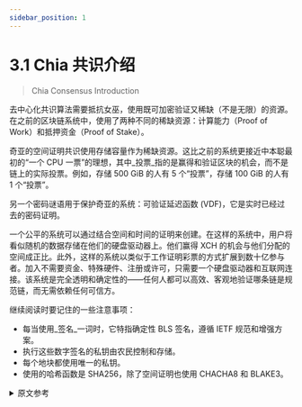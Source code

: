 ```yaml
---
sidebar_position: 1
---
```


# 3.1 Chia 共识介绍

> Chia Consensus Introduction

去中心化共识算法需要抵抗女巫，使用既可加密验证又稀缺（不是无限）的资源。在之前的区块链系统中，使用了两种不同的稀缺资源：计算能力（Proof of Work）和抵押资金（Proof of Stake）。

奇亚的空间证明共识使用存储容量作为稀缺资源。这比之前的系统更接近中本聪最初的“一个 CPU 一票”的理想，其中_投票_指的是赢得和验证区块的机会，而不是链上的实际投票。例如，存储 500 GiB 的人有 5 个“投票”，存储 100 GiB 的人有 1 个“投票”。

另一个密码谜语用于保护奇亚的系统：可验证延迟函数 (VDF)，它是实时已经过去的密码证明。

一个公平的系统可以通过结合空间和时间的证明来创建。在这样的系统中，用户将看似随机的数据存储在他们的硬盘驱动器上。他们赢得 XCH 的机会与他们分配的空间成正比。此外，这样的系统以类似于工作证明彩票的方式扩展到数十亿参与者。加入不需要资金、特殊硬件、注册或许可，只需要一个硬盘驱动器和互联网连接。该系统是完全透明和确定性的——任何人都可以高效、客观地验证哪条链是规范链，而无需依赖任何可信方。

继续阅读时要记住的一些注意事项：
* 每当使用_签名_一词时，它特指确定性 BLS 签名，遵循 IETF 规范和增强方案。
* 执行这些数字签名的私钥由农民控制和存储。
* 每个地块都使用唯一的私钥。
* 使用的哈希函数是 SHA256，除了空间证明也使用 CHACHA8 和 BLAKE3。

<details>
<summary>原文参考</summary>

Decentralized consensus algorithms require Sybil resistance, using a resource that is both cryptographically verifiable and scarce (not infinite). In previous blockchain systems, two different scarce resources have been used: computing power (Proof of Work) and staked money (Proof of Stake).

Chia's Proof of Space consensus uses storage capacity as the scarce resource. This comes much closer than previous systems to Satoshi's original ideal of “one CPU, one vote,” where a _vote_ refers to a chance to win and validate a block, not an actual vote on-chain. For example, someone storing 500 GiB has 5 “votes,” and someone storing 100 GiB has 1 “vote.”

One other cryptographic puzzle piece is used to secure Chia's system: a verifiable delay function (VDF), which is a cryptographic proof that real time has passed.

A fair system can be created by combining proofs of space and time. In such a system, users store random-looking data on their hard drives. Their chance to win XCH is proportional to their allocated space. Furthermore, such a system scales to billions of participants in a similar way to the Proof of Work lottery. No funds, special hardware, registration, or permission is required to join, only a hard drive and an internet connection. The system is completely transparent and deterministic -- anyone can efficiently and objectively verify which chain is the canonical one, without relying on any trusted parties.

Some notes to keep in mind as you continue reading:
* Whenever the word _signature_ is used, it refers specifically to a deterministic BLS signature, following the IETF specification with the Augmented scheme.
* The private keys performing these digital signatures are controlled and stored by the farmers.
* A unique private key is used for each plot.
* The hash function used is SHA256, except for the proofs of space which also use CHACHA8 and BLAKE3.

</details>
